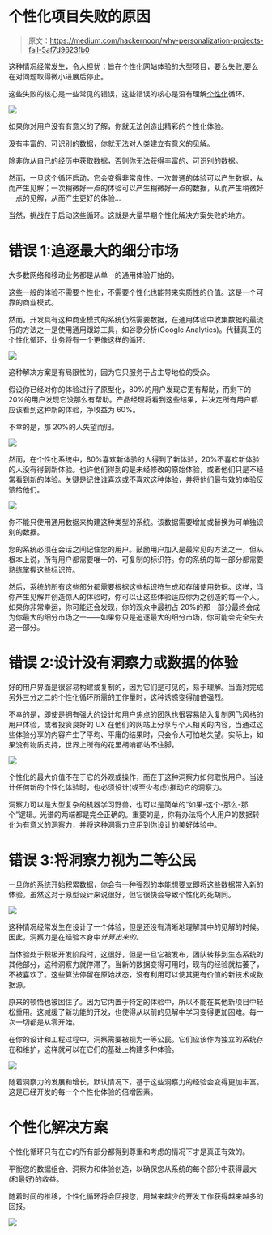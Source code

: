 # 个性化项目失败的原因

> 原文：<https://medium.com/hackernoon/why-personalization-projects-fail-5af7d9623fb0>

这种情况经常发生，令人担忧；旨在个性化网站体验的大型项目，要么[失败](https://hackernoon.com/tagged/fail),要么在对问题取得微小进展后停止。

这些失败的核心是一些常见的错误，这些错误的核心是没有理解[个性化](https://hackernoon.com/tagged/personalization)循环。

![](img/575aad6d9ac06ca506cd39de2ae18aba.png)

如果你对用户没有有意义的了解，你就无法创造出精彩的个性化体验。

没有丰富的、可识别的数据，你就无法对人类建立有意义的见解。

除非你从自己的经历中获取数据，否则你无法获得丰富的、可识别的数据。

然而，一旦这个循环启动，它会变得非常良性。一次普通的体验可以产生数据，从而产生见解；一次稍微好一点的体验可以产生稍微好一点的数据，从而产生稍微好一点的见解，从而产生更好的体验…

当然，挑战在于启动这些循环。这就是大量早期个性化解决方案失败的地方。

# 错误 1:追逐最大的细分市场

大多数网络和移动业务都是从单一的通用体验开始的。

这些一般的体验不需要个性化，不需要个性化也能带来实质性的价值。这是一个可靠的商业模式。

然而，开发具有这种商业模式的系统仍然需要数据，在通用体验中收集数据的最流行的方法之一是使用通用跟踪工具，如谷歌分析(Google Analytics)。代替真正的个性化循环，业务将有一个更像这样的循环:

![](img/89aac414b60666580678a2e37f1bf76d.png)

这种解决方案是有局限性的，因为它只服务于占主导地位的受众。

假设你已经对你的体验进行了原型化，80%的用户发现它更有帮助，而剩下的 20%的用户发现它没那么有帮助。产品经理将看到这些结果，并决定所有用户都应该看到这种新的体验，净收益为 60%。

不幸的是，那 20%的人失望而归。

![](img/d95223d630cfc742d74296eef47a4a41.png)

然而，在个性化系统中，80%喜欢新体验的人得到了新体验，20%不喜欢新体验的人没有得到新体验。也许他们得到的是未经修改的原始体验，或者他们只是不经常看到新的体验。关键是记住谁喜欢或不喜欢这种体验，并将他们最有效的体验反馈给他们。

![](img/b396ede5c15fcc240cc9175d1788571f.png)

你不能只使用通用数据来构建这种类型的系统。该数据需要增加或替换为可单独识别的数据。

您的系统必须在会话之间记住您的用户。鼓励用户加入是最常见的方法之一，但从根本上说，所有用户都需要唯一的、可复制的标识符。你的系统的每一部分都需要熟练掌握这些标识符。

然后，系统的所有这些部分都需要根据这些标识符生成和存储使用数据。这样，当你产生见解并创造惊人的体验时，你可以让这些体验适应你为之创造的每一个人。如果你非常幸运，你可能还会发现，你的观众中最初占 20%的那一部分最终会成为你最大的细分市场之一——如果你只是追逐最大的细分市场，你可能会完全失去这一部分。

# 错误 2:设计没有洞察力或数据的体验

好的用户界面是很容易构建或复制的，因为它们是可见的，易于理解。当面对完成另外三分之二的个性化循环所需的工作量时，这种诱惑变得加倍强烈。

不幸的是，即使是拥有强大的设计和用户焦点的团队也很容易陷入复制网飞风格的用户体验，或者投资良好的 UX 在他们的网站上分享与个人相关的内容，当通过这些体验分享的内容产生了平均、平庸的结果时，只会令人可怕地失望。实际上，如果没有物质支持，世界上所有的花里胡哨都站不住脚。

![](img/f9916dfcf30a7e6fdaf3be588edc139a.png)

个性化的最大价值不在于它的外观或操作，而在于这种洞察力如何取悦用户。当设计任何新的个性化体验时，也必须设计(或至少考虑)推动它的洞察力。

洞察力可以是大型复杂的机器学习野兽，也可以是简单的“如果-这个-那么-那个”逻辑。光谱的两端都是完全正确的。重要的是，你有办法将个人用户的数据转化为有意义的洞察力，并将这种洞察力应用到你设计的美好体验中。

# 错误 3:将洞察力视为二等公民

一旦你的系统开始积累数据，你会有一种强烈的本能想要立即将这些数据带入新的体验。虽然这对于原型设计来说很好，但它很快会导致个性化的死胡同。

![](img/55c285d832389c1d98ff675cac4ebece.png)

这种情况经常发生在设计了一个体验，但是还没有清晰地理解其中的见解的时候。因此，洞察力是在经验本身中*计算出来的。*

当体验处于积极开发阶段时，这很好，但是一旦它被发布，团队转移到生态系统的其他部分，这种洞察力就停滞了。当新的数据变得可用时，现有的经验就枯萎了，不被喜欢了。这些算法停留在原始状态，没有利用可以使其更有价值的新技术或数据源。

原来的顿悟也被困住了。因为它内置于特定的体验中，所以不能在其他新项目中轻松重用。这减缓了新功能的开发，也使得从以前的见解中学习变得更加困难。每一次一切都是从零开始。

在你的设计和工程过程中，洞察需要被视为一等公民。它们应该作为独立的系统存在和维护，这样就可以在它们的基础上构建多种体验。

![](img/98272271bc5b551fff8afacad94e494e.png)

随着洞察力的发展和增长，默认情况下，基于这些洞察力的经验会变得更加丰富。这是已经开发的每一个个性化体验的倍增因素。

# 个性化解决方案

个性化循环只有在它的所有部分都得到尊重和考虑的情况下才是真正有效的。

平衡您的数据组合、洞察力和体验创造，以确保您从系统的每个部分中获得最大(和最好)的收益。

随着时间的推移，个性化循环将会回报您，用越来越少的开发工作获得越来越多的回报。

![](img/10d0ba0522a224f58f854fe9521c5823.png)